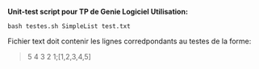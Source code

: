 **Unit-test script pour TP de Genie Logiciel
Utilisation:**

    bash testes.sh SimpleList test.txt
  Fichier text doit contenir les lignes corredpondants au testes de la forme:

>   5 4 3 2 1;[1,2,3,4,5]
